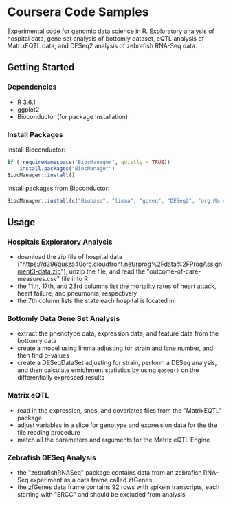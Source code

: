 # Coursera Code Samples
Experimental code for genomic data science in R. Exploratory analysis of hospital data, gene set analysis of bottomly dataset, eQTL analysis of MatrixEQTL data, and DESeq2 analysis of zebrafish RNA-Seq data.

## Getting Started
### Dependencies
- R 3.6.1
- ggplot2
- Bioconductor (for package installation)

### Install Packages
Install Bioconductor: 

```r 
if (!requireNamespace("BiocManager", quietly = TRUE))
    install.packages("BiocManager")
BiocManager::install()
```

Install packages from Bioconductor:

```r 
BiocManager::install(c("Biobase", "limma", "goseq", "DESeq2", "org.Mm.eg.db", "MatrixEQTL", "zebrafishRNASeq"))
```
## Usage

### Hospitals Exploratory Analysis
- download the zip file of hospital data ("https://d396qusza40orc.cloudfront.net/rprog%2Fdata%2FProgAssignment3-data.zip"), unzip the file, and read the "outcome-of-care-measures.csv" file into R
- the 11th, 17th, and 23rd columns list the mortality rates of heart attack, heart failure, and pneumonia, respectively
- the 7th column lists the state each hospital is located in

### Bottomly Data Gene Set Analysis
- extract the phenotype data, expression data, and feature data from the bottomly data 
- create a model using limma adjusting for strain and lane number, and then find p-values
- create a DESeqDataSet adjusting for strain, perform a DESeq analysis, and then calculate enrichment statistics by using ```goseq()``` on the differentially expressed results 

### Matrix eQTL 
- read in the expression, snps, and covariates files from the "MatrixEQTL" package
- adjust variables in a slice for genotype and expression data for the the file reading procedure
- match all the parameters and arguments for the Matrix eQTL Engine

### Zebrafish DESeq Analysis
- the "zebrafishRNASeq" package contains data from an zebrafish RNA-Seq experiment as a data frame called zfGenes
- the zfGenes data frame contains 92 rows with spikein transcripts, each starting with "ERCC" and should be excluded from analysis
